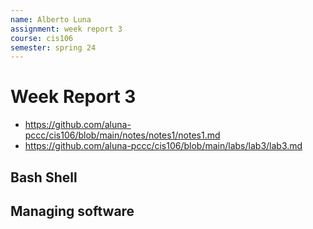 ```yaml
---
name: Alberto Luna
assignment: week report 3
course: cis106
semester: spring 24
---
```


# Week Report 3
* https://github.com/aluna-pccc/cis106/blob/main/notes/notes1/notes1.md
* https://github.com/aluna-pccc/cis106/blob/main/labs/lab3/lab3.md

## Bash Shell
###


## Managing software
